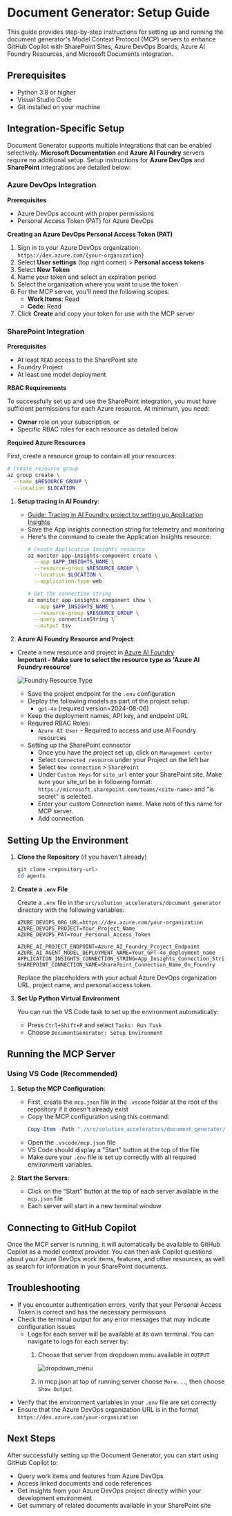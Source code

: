 # Document Generator: Setup Guide

This guide provides step-by-step instructions for setting up and running the document generator's Model Context Protocol (MCP) servers to enhance GitHub Copilot with SharePoint Sites, Azure DevOps Boards, Azure AI Foundry Resources, and Microsoft Documents integration.

## Prerequisites

- Python 3.8 or higher
- Visual Studio Code
- Git installed on your machine

## Integration-Specific Setup

Document Generator supports multiple integrations that can be enabled selectively. **Microsoft Documentation** and **Azure AI Foundry** servers require no additional setup. Setup instructions for **Azure DevOps** and **SharePoint** integrations are detailed below:

### Azure DevOps Integration

**Prerequisites**
- Azure DevOps account with proper permissions
- Personal Access Token (PAT) for Azure DevOps

**Creating an Azure DevOps Personal Access Token (PAT)**

1. Sign in to your Azure DevOps organization: `https://dev.azure.com/{your-organization}`
2. Select **User settings** (top right corner) > **Personal access tokens**
3. Select **New Token**
4. Name your token and select an expiration period
5. Select the organization where you want to use the token
6. For the MCP server, you'll need the following scopes:
   - **Work Items**: Read
   - **Code**: Read
7. Click **Create** and copy your token for use with the MCP server

### SharePoint Integration

**Prerequisites**
- At least `READ` access to the SharePoint site
- Foundry Project
- At least one model deployment

**RBAC Requirements**

To successfully set up and use the SharePoint integration, you must have sufficient permissions for each Azure resource. At minimum, you need:

- **Owner** role on your subscription, or
- Specific RBAC roles for each resource as detailed below

**Required Azure Resources**

First, create a resource group to contain all your resources:

```bash
# Create resource group
az group create \
  --name $RESOURCE_GROUP \
  --location $LOCATION
```
1. **Setup tracing in AI Foundry**:
   - [Guide: Tracing in AI Foundry project by setting up Application Insights](https://learn.microsoft.com/en-us/azure/ai-services/agents/concepts/tracing#trace-agents-using-opentelemetry-and-an-application-insights-resource)
   - Save the App insights connection string for telemetry and monitoring
   - Here's the command to create the Application Insights resource:
     ```bash
     # Create Application Insights resource
     az monitor app-insights component create \
       --app $APP_INSIGHTS_NAME \
       --resource-group $RESOURCE_GROUP \
       --location $LOCATION \
       --application-type web
     
     # Get the connection string
     az monitor app-insights component show \
       --app $APP_INSIGHTS_NAME \
       --resource-group $RESOURCE_GROUP \
       --query connectionString \
       --output tsv
     ```

2. **Azure AI Foundry Resource and Project**:
- Create a new resource and project in [Azure AI Foundry](https://ai.azure.com/)  
    **Important - Make sure to select the resource type as 'Azure AI Foundry resource'**

    ![Foundry Resource Type](./docs/images/foundry_resource_selector_type.png)
    - Save the project endpoint for the `.env` configuration
    - Deploy the following models as part of the project setup:
        - `gpt-4o` (required version=2024-08-06)
    - Keep the deployment names, API key, and endpoint URL
    - Required RBAC Roles:
        - `Azure AI User` - Required to access and use AI Foundry resources
    - Setting up the SharePoint connector
        - Once you have the project set up, click on `Management center`
        - Select `Connected resource` under your Project on the left bar
        - Select `New connection` > `SharePoint`
        - Under `Custom Keys` for `site_url` enter your SharePoint site. Make sure your site_url be in following format: `https://microsoft.sharepoint.com/teams/<site-name>` and "is secret" is selected.
        - Enter your custom Connection name. Make note of this name for MCP server.
        - Add connection.

## Setting Up the Environment

1. **Clone the Repository** (if you haven't already)
   ```powershell
   git clone <repository-url>
   cd agents
   ```

2. **Create a `.env` File**
   
   Create a `.env` file in the `src/solution_accelerators/document_generator` directory with the following variables:

   ```
   AZURE_DEVOPS_ORG_URL=https://dev.azure.com/your-organization
   AZURE_DEVOPS_PROJECT=Your_Project_Name
   AZURE_DEVOPS_PAT=Your_Personal_Access_Token

   AZURE_AI_PROJECT_ENDPOINT=Azure_AI_Foundry_Project_Endpoint
   AZURE_AI_AGENT_MODEL_DEPLOYMENT_NAME=Your_GPT-4o_deployment_name
   APPLICATION_INSIGHTS_CONNECTION_STRING=App_Insights_Connection_String
   SHAREPOINT_CONNECTION_NAME=SharePoint_Connection_Name_On_Foundry
   ```

   Replace the placeholders with your actual Azure DevOps organization URL, project name, and personal access token.

3. **Set Up Python Virtual Environment**

   You can run the VS Code task to set up the environment automatically:
   
   - Press `Ctrl+Shift+P` and select `Tasks: Run Task`
   - Choose `DocumentGenerator: Setup Environment`

## Running the MCP Server

### Using VS Code (Recommended)

1. **Setup the MCP Configuration**:
   - First, create the `mcp.json` file in the `.vscode` folder at the root of the repository if it doesn't already exist
   - Copy the MCP configuration using this command:
     ```powershell
     Copy-Item -Path "./src/solution_accelerators/document_generator/mcp_servers/mcp.json" -Destination "./.vscode/"
     ```
   - Open the `.vscode/mcp.json` file
   - VS Code should display a "Start" button at the top of the file
   - Make sure your `.env` file is set up correctly with all required environment variables.

3. **Start the Servers**:
   - Click on the "Start" button at the top of each server available in the `mcp.json` file
   - Each server will start in a new terminal window


## Connecting to GitHub Copilot

Once the MCP server is running, it will automatically be available to GitHub Copilot as a model context provider. You can then ask Copilot questions about your Azure DevOps work items, features, and other resources, as well as search for information in your SharePoint documents.

## Troubleshooting

- If you encounter authentication errors, verify that your Personal Access Token is correct and has the necessary permissions
- Check the terminal output for any error messages that may indicate configuration issues
   - Logs for each server will be available at its own terminal. You can navigate to logs for each server by:
      1. Choose that server from dropdown menu available in `OUTPUT`

         ![dropdown_menu](./docs/images/output_dropdown.png)
      2. In mcp.json at top of running server choose `More...`, then choose `Show Output`.
- Verify that the environment variables in your `.env` file are set correctly
- Ensure that the Azure DevOps organization URL is in the format `https://dev.azure.com/your-organization`

## Next Steps

After successfully setting up the Document Generator, you can start using GitHub Copilot to:

- Query work items and features from Azure DevOps
- Access linked documents and code references
- Get insights from your Azure DevOps project directly within your development environment
- Get summary of related documents available in your SharePoint site